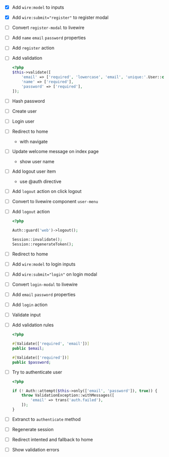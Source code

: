 - [x] Add `wire:model` to inputs
- [x] Add `wire:submit="register"` to register modal
- [ ] Convert `register-modal` to livewire
- [ ] Add `name` `email` `password` properties
- [ ] Add `register` action
- [ ] Add validation

  ```php
  <?php
  $this->validate([
      'email' => ['required', 'lowercase', 'email', 'unique:'.User::class],
      'name' => ['required'],
      'password' => ['required'],
  ]);
  ```
- [ ] Hash password
- [ ] Create user
- [ ] Login user
- [ ] Redirect to home
  - with navigate
- [ ] Update welcome message on index page
  - show user name
- [ ] Add logout user item
  - use @auth directive
- [ ] Add `logout` action on click logout
- [ ] Convert to livewire component `user-menu`
- [ ] Add `logout` action

  ```php
  <?php

  Auth::guard('web')->logout();

  Session::invalidate();
  Session::regenerateToken();
  ```
- [ ] Redirect to home
- [ ] Add `wire:model` to login inputs
- [ ] Add `wire:submit="login"` on login modal
- [ ] Convert `login-modal` to livewire
- [ ] Add `email` `password` properties
- [ ] Add `login` action
- [ ] Validate input
- [ ] Add validation rules

  ```php
  <?php

  #[Validate(['required', 'email'])]
  public $email;

  #[Validate(['required'])]
  public $password;
  ```
- [ ] Try to authenticate user

  ```php
  <?php

  if (! Auth::attempt($this->only(['email', 'password']), true)) {
      throw ValidationException::withMessages([
          'email' => trans('auth.failed'),
      ]);
  }
  ```
- [ ] Extranct to `authenticate` method
- [ ] Regenerate session
- [ ] Redirect intented and fallback to home
- [ ] Show validation errors
